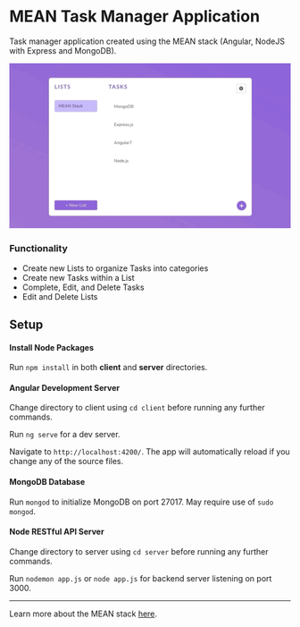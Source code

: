 # MEAN Task Manager Application
Task manager application created using the MEAN stack (Angular, NodeJS with Express and MongoDB).

![Preview of application design](mockup.gif)

### Functionality
  - Create new Lists to organize Tasks into categories
  - Create new Tasks within a List
  - Complete, Edit, and Delete Tasks
  - Edit and Delete Lists
  
## Setup
#### Install Node Packages
Run `npm install` in both **client** and **server** directories.

#### Angular Development Server
Change directory to client using `cd client` before running any further commands.

Run `ng serve` for a dev server. 

Navigate to `http://localhost:4200/`. The app will automatically reload if you change any of the source files.

#### MongoDB Database
Run `mongod` to initialize MongoDB on port 27017. May require use of `sudo mongod`.

#### Node RESTful API Server
Change directory to server using `cd server` before running any further commands.

Run `nodemon app.js` or `node app.js` for backend server listening on port 3000.

---

Learn more about the MEAN stack [here](http://mean.io/).